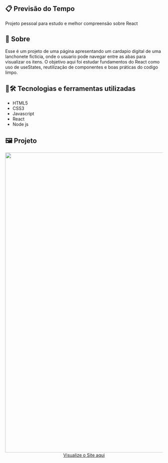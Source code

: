 ## 📋 Previsão  do Tempo
Projeto pessoal para estudo e melhor compreensão sobre React
## 🧐 Sobre
Esse é um projeto de uma página apresentando um cardapio digital de uma lanchonete ficticia, onde o usuario pode navegar entre as abas para visualizar os itens.  O objetivo aqui foi estudar fundamentos do React como uso de useStates, reutilização de componentes e boas práticas do codigo limpo.
## 🤖🛠️ Tecnologias e ferramentas utilizadas
- HTML5
- CSS3
- Javascript
- React
- Node js
## 🖼️ Projeto
<p align="center">
  <img width="1821" height="961" alt="image" src="https://github.com/user-attachments/assets/5076c596-0b1e-40ed-963f-1167e41864e0" />
  <a href="https://brunosts94.github.io/Projetos-com-Build/cardapio-digital">Visualize o Site aqui
</p>

